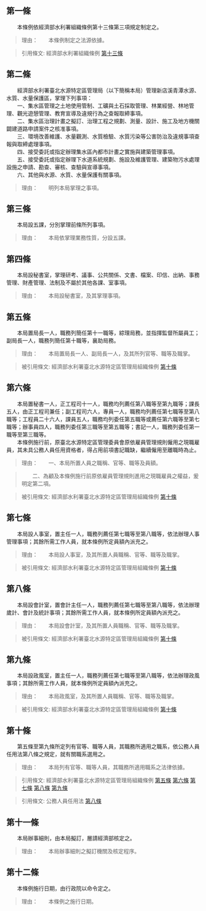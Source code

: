 第一條 
-------
　　本條例依經濟部水利署組織條例第十三條第三項規定制定之。  
> 理由：　　本條例制定之法源依據。

> 引用條文: 經濟部水利署組織條例 [第十三條](../../人事其他/組織編制/經濟部水利署組織條例.md#第十三條-)



第二條 
-------
　　經濟部水利署臺北水源特定區管理局（以下簡稱本局）管理新店溪青潭水源、水質、水量保護區，掌理下列事項：  
　　一、集水區管理之土地使用管制、工礦與土石採取管理、林業經營、林地管理、觀光遊憩管理、教育宣導及違規行為之查報取締事項。  
　　二、集水區治理計畫之擬訂、治理工程之規劃、測量、設計、施工及地方機關闢建道路申請案件之核准事項。  
　　三、環境改善維護、水量觀測、水質檢驗、水質污染等公害防治及違規事項查報與取締處理事項。  
　　四、接受委託或指定辦理集水區內都市計畫之實施與建築管理事項。  
　　五、接受委託或指定辦理下水道系統規劃、施設及維護管理、建築物污水處理設施之申請、勘查、審核、查驗與宣導事項。  
　　六、其他與水源、水質、水量保護有關事項。  
> 理由：　　明列本局掌理之事項。



第三條 
-------
　　本局設五課，分別掌理前條所列事項。  
> 理由：　　本局依掌理業務性質，分設五課。



第四條 
-------
　　本局設秘書室，掌理研考、議事、公共關係、文書、檔案、印信、出納、事務管理、財產管理、法制及不屬於其他各課、室事項。  
> 理由：　　本局設秘書室，及其掌理事項。



第五條 
-------
　　本局置局長一人，職務列簡任第十一職等，綜理局務，並指揮監督所屬員工；副局長一人，職務列簡任第十職等，襄助局務。  
> 理由：　　本局置局長一人、副局長一人，及其所列官等、職等及職掌。

> 被引用條文: 經濟部水利署臺北水源特定區管理局組織條例 [第十條](../../人事其他/組織編制/經濟部水利署臺北水源特定區管理局組織條例.md#第十條-)



第六條 
-------
　　本局置秘書一人，正工程司十一人，職務均列薦任第八職等至第九職等；課長五人，由正工程司兼任；副工程司六人，專員一人，職務均列薦任第七職等至第八職等；工程員二十六人，課員五人，職務均列委任第五職等或薦任第六職等至第七職等；辦事員四人，職務列委任第三職等至第五職等；書記一人，職務列委任第一職等至第三職等。  
　　本條例施行前，原臺北水源特定區管理委員會原依雇員管理規則僱用之現職雇員，其未具公務人員任用資格者，得占用前項書記職缺，繼續僱用至離職時為止。  
> 理由：　　一、本局所置人員之職稱、官等、職等及員額。

> 　　二、為顧及本條例施行前原依雇員管理規則進用之現職雇員之權益，爰明定第二項。

> 被引用條文: 經濟部水利署臺北水源特定區管理局組織條例 [第十條](../../人事其他/組織編制/經濟部水利署臺北水源特定區管理局組織條例.md#第十條-)



第七條 
-------
　　本局設人事室，置主任一人，職務列薦任第七職等至第八職等，依法辦理人事管理事項；其餘所需工作人員，就本條例所定員額內派充之。  
> 理由：　　本局設人事室，及其所置人員職稱、官等、職等及職掌。

> 被引用條文: 經濟部水利署臺北水源特定區管理局組織條例 [第十條](../../人事其他/組織編制/經濟部水利署臺北水源特定區管理局組織條例.md#第十條-)



第八條 
-------
　　本局設會計室，置會計主任一人，職務列薦任第七職等至第八職等，依法辦理歲計、會計及統計事項；其餘所需工作人員，就本條例所定員額內派充之。  
> 理由：　　本局設會計室，及其所置人員職稱、官等、職等及職掌。

> 被引用條文: 經濟部水利署臺北水源特定區管理局組織條例 [第十條](../../人事其他/組織編制/經濟部水利署臺北水源特定區管理局組織條例.md#第十條-)



第九條 
-------
　　本局設政風室，置主任一人，職務列薦任第七職等至第八職等，依法辦理政風事項；其餘所需工作人員，就本條例所定員額內派充之。  
> 理由：　　本局政風室，及其所置人員職稱、官等、職等及職掌。

> 被引用條文: 經濟部水利署臺北水源特定區管理局組織條例 [第十條](../../人事其他/組織編制/經濟部水利署臺北水源特定區管理局組織條例.md#第十條-)



第十條 
-------
　　第五條至第九條所定列有官等、職等人員，其職務所適用之職系，依公務人員任用法第八條之規定，就有關職系選用之。  
> 理由：　　本局列有官等、職等人員，其職務所適用職系之法律依據。

> 引用條文: 經濟部水利署臺北水源特定區管理局組織條例 [第五條](../../人事其他/組織編制/經濟部水利署臺北水源特定區管理局組織條例.md#第五條-) [第六條](../../人事其他/組織編制/經濟部水利署臺北水源特定區管理局組織條例.md#第六條-) [第七條](../../人事其他/組織編制/經濟部水利署臺北水源特定區管理局組織條例.md#第七條-) [第八條](../../人事其他/組織編制/經濟部水利署臺北水源特定區管理局組織條例.md#第八條-) [第九條](../../人事其他/組織編制/經濟部水利署臺北水源特定區管理局組織條例.md#第九條-)

> 引用條文: 公務人員任用法 [第八條](../../考試/任免升遷/公務人員任用法.md#第八條-職系說明書)



第十一條 
---------
　　本局辦事細則，由本局擬訂，層請經濟部核定之。  
> 理由：　　本局辦事細則之擬訂機關及核定程序。



第十二條 
---------
　　本條例施行日期，由行政院以命令定之。  
> 理由：　　本條例之施行日期。